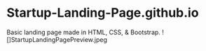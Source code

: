 # Startup-Landing-Page.github.io
Basic landing page made in HTML, CSS, & Bootstrap.
![]StartupLandingPagePreview.jpeg
